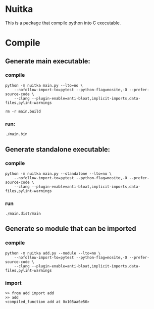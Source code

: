 # Nuitka

This is a package that compile python into C executable. 

# Compile

## Generate main executable: 

### compile 
```
python -m nuitka main.py --lto=no \
    --nofollow-import-to=pytest --python-flag=nosite,-O --prefer-source-code \
    --clang --plugin-enable=anti-bloat,implicit-imports,data-files,pylint-warnings

rm -r main.build
```

### run:
```
./main.bin
```

## Generate standalone executable: 

### compile 
```
python -m nuitka main.py --standalone --lto=no \
    --nofollow-import-to=pytest --python-flag=nosite,-O --prefer-source-code \
    --clang --plugin-enable=anti-bloat,implicit-imports,data-files,pylint-warnings
```
### run
```
./main.dist/main
```
## Generate so module that can be imported

### compile 
```
python -m nuitka add.py --module --lto=no \
    --nofollow-import-to=pytest --python-flag=nosite,-O --prefer-source-code \
    --clang --plugin-enable=anti-bloat,implicit-imports,data-files,pylint-warnings
```
### import 
```
>> from add import add 
>> add
<compiled_function add at 0x105aa6e50>
```
